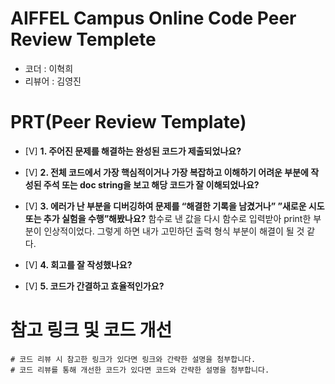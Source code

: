 
# AIFFEL Campus Online Code Peer Review Templete
- 코더 : 이혁희
- 리뷰어 : 김영진


# PRT(Peer Review Template)
- [V]  **1. 주어진 문제를 해결하는 완성된 코드가 제출되었나요?**
    
- [V]  **2. 전체 코드에서 가장 핵심적이거나 가장 복잡하고 이해하기 어려운 부분에 작성된 
주석 또는 doc string을 보고 해당 코드가 잘 이해되었나요?**
        
- [V]  **3. 에러가 난 부분을 디버깅하여 문제를 “해결한 기록을 남겼거나” 
”새로운 시도 또는 추가 실험을 수행”해봤나요?**
    함수로 낸 값을 다시 함수로 입력받아 print한 부분이 인상적이었다.
    그렇게 하면 내가 고민하던 출력 형식 부분이 해결이 될 것 같다.
        
- [V]  **4. 회고를 잘 작성했나요?**
        
- [V]  **5. 코드가 간결하고 효율적인가요?**

# 참고 링크 및 코드 개선
```
# 코드 리뷰 시 참고한 링크가 있다면 링크와 간략한 설명을 첨부합니다.
# 코드 리뷰를 통해 개선한 코드가 있다면 코드와 간략한 설명을 첨부합니다.
```